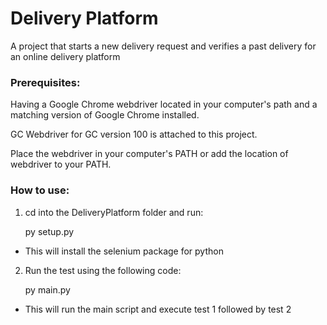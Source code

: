 # Delivery Platform

A project that starts a new delivery request and verifies a past delivery for an online delivery platform

### **Prerequisites**:

Having a Google Chrome webdriver located in your computer's path and a matching version of Google Chrome installed. 

GC Webdriver for GC version 100 is attached to this project. 

Place the webdriver in your computer's PATH or add the location of webdriver to your PATH.

### **How to use:**
1. cd into the DeliveryPlatform folder and run:

	py setup.py

- This will install the selenium package for python

2. Run the test using the following code:

	py main.py

- This will run the main script and execute test 1 followed by test 2



